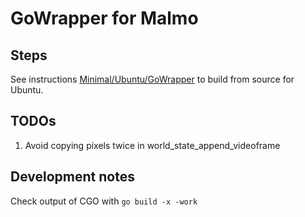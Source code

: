 # GoWrapper for Malmo

## Steps

See instructions [Minimal/Ubuntu/GoWrapper](doc/build_ubuntu_minimal_python_and_golang.md) to build from source for Ubuntu.

## TODOs

1. Avoid copying pixels twice in world_state_append_videoframe

## Development notes

Check output of CGO with `go build -x -work`
